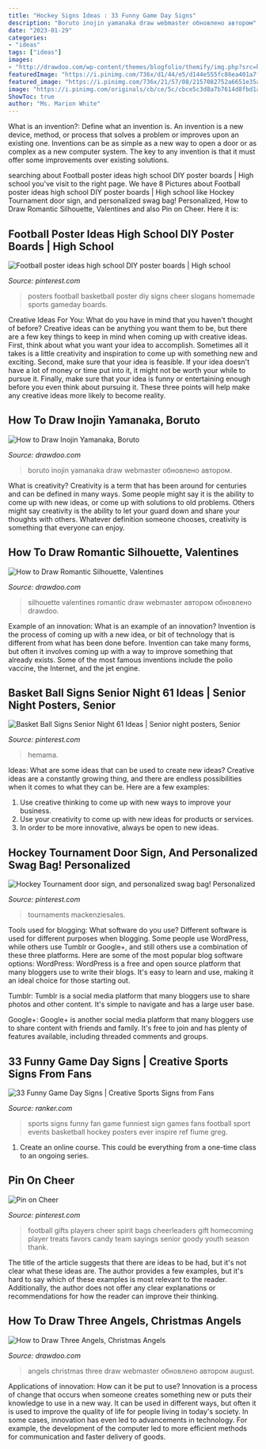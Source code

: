 ```yaml
---
title: "Hockey Signs Ideas : 33 Funny Game Day Signs"
description: "Boruto inojin yamanaka draw webmaster обновлено автором"
date: "2023-01-29"
categories:
- "ideas"
tags: ["ideas"]
images:
- "http://drawdoo.com/wp-content/themes/blogfolio/themify/img.php?src=http://drawdoo.com/wp-content/uploads/tutorials/Valentines/lesson13/step_07.png&amp;w=665&amp;h=&amp;zc=1&amp;q=60&amp;a=t"
featuredImage: "https://i.pinimg.com/736x/d1/44/e5/d144e555fc86ea401a7f31b3a35e299d.jpg"
featured_image: "https://i.pinimg.com/736x/21/57/08/2157082752a6651e35afff86cbc81b6b--football-favors-football-treats.jpg"
image: "https://i.pinimg.com/originals/cb/ce/5c/cbce5c3d8a7b7614d8fbd1a2089fedc5.jpg"
ShowToc: true
author: "Ms. Marion White"
---
```



What is an invention?: Define what an invention is.
An invention is a new device, method, or process that solves a problem or improves upon an existing one. Inventions can be as simple as a new way to open a door or as complex as a new computer system. The key to any invention is that it must offer some improvements over existing solutions.

	

		
searching about Football poster ideas high school DIY poster boards | High school you've visit to the right page. We have 8 Pictures about Football poster ideas high school DIY poster boards | High school like Hockey Tournament door sign, and personalized swag bag! Personalized, How to Draw Romantic Silhouette, Valentines and also Pin on Cheer. Here it is:
		
    
## Football Poster Ideas High School DIY Poster Boards | High School

<img loading=lazy src="https://i.pinimg.com/originals/cb/ce/5c/cbce5c3d8a7b7614d8fbd1a2089fedc5.jpg" onerror="this.onerror=null;this.src='https://tse1.mm.bing.net/th?id=OIP.gsJMK9AVk3ewHjVpXM3mtwHaNJ&amp;pid=15.1';" alt="Football poster ideas high school DIY poster boards | High school">

_Source: pinterest.com_

>posters football basketball poster diy signs cheer slogans homemade sports gameday boards. 

	

Creative Ideas For You: What do you have in mind that you haven't thought of before?
Creative ideas can be anything you want them to be, but there are a few key things to keep in mind when coming up with creative ideas. First, think about what you want your idea to accomplish. Sometimes all it takes is a little creativity and inspiration to come up with something new and exciting. Second, make sure that your idea is feasible. If your idea doesn't have a lot of money or time put into it, it might not be worth your while to pursue it. Finally, make sure that your idea is funny or entertaining enough before you even think about pursuing it. These three points will help make any creative ideas more likely to become reality.

    
## How To Draw Inojin Yamanaka, Boruto

<img loading=lazy src="http://drawdoo.com/wp-content/themes/blogfolio/themify/img.php?src=http://drawdoo.com/wp-content/uploads/tutorials/Boruto/lesson06/step_12.png&amp;w=665&amp;h=&amp;zc=1&amp;q=60&amp;a=t" onerror="this.onerror=null;this.src='https://tse4.mm.bing.net/th?id=OIP.7r4658ekDEnJinaJ1FNGBAHaLW&amp;pid=15.1';" alt="How to Draw Inojin Yamanaka, Boruto">

_Source: drawdoo.com_

>boruto inojin yamanaka draw webmaster обновлено автором. 

	

What is creativity?
Creativity is a term that has been around for centuries and can be defined in many ways. Some people might say it is the ability to come up with new ideas, or come up with solutions to old problems. Others might say creativity is the ability to let your guard down and share your thoughts with others. Whatever definition someone chooses, creativity is something that everyone can enjoy.

    
## How To Draw Romantic Silhouette, Valentines

<img loading=lazy src="http://drawdoo.com/wp-content/themes/blogfolio/themify/img.php?src=http://drawdoo.com/wp-content/uploads/tutorials/Valentines/lesson13/step_07.png&amp;w=665&amp;h=&amp;zc=1&amp;q=60&amp;a=t" onerror="this.onerror=null;this.src='https://tse2.mm.bing.net/th?id=OIP.fTpfSsbErxxxJmp6C4ToggHaLX&amp;pid=15.1';" alt="How to Draw Romantic Silhouette, Valentines">

_Source: drawdoo.com_

>silhouette valentines romantic draw webmaster автором обновлено drawdoo. 

	

Example of an innovation: What is an example of an innovation?
Invention is the process of coming up with a new idea, or bit of technology that is different from what has been done before. Invention can take many forms, but often it involves coming up with a way to improve something that already exists. Some of the most famous inventions include the polio vaccine, the Internet, and the jet engine.

    
## Basket Ball Signs Senior Night 61 Ideas | Senior Night Posters, Senior

<img loading=lazy src="https://i.pinimg.com/736x/d6/9f/5a/d69f5a1e6649b3eb62c750f2ac00c941.jpg" onerror="this.onerror=null;this.src='https://tse2.mm.bing.net/th?id=OIP.RsGCzvIpCUO9nmfdPNpgIgAAAA&amp;pid=15.1';" alt="Basket Ball Signs Senior Night 61 Ideas | Senior night posters, Senior">

_Source: pinterest.com_

>hemama. 

	

Ideas: What are some ideas that can be used to create new ideas?
Creative ideas are a constantly growing thing, and there are endless possibilities when it comes to what they can be. Here are a few examples:
1. Use creative thinking to come up with new ways to improve your business.
2. Use your creativity to come up with new ideas for products or services.
3. In order to be more innovative, always be open to new ideas.

    
## Hockey Tournament Door Sign, And Personalized Swag Bag! Personalized

<img loading=lazy src="https://i.pinimg.com/736x/d1/44/e5/d144e555fc86ea401a7f31b3a35e299d.jpg" onerror="this.onerror=null;this.src='https://tse2.mm.bing.net/th?id=OIP.SY2STGl9B-T89BUKQxzmRwHaHa&amp;pid=15.1';" alt="Hockey Tournament door sign, and personalized swag bag! Personalized">

_Source: pinterest.com_

>tournaments mackenziesales. 

	

Tools used for blogging: What software do you use?
Different software is used for different purposes when blogging. Some people use WordPress, while others use Tumblr or Google+, and still others use a combination of these three platforms. Here are some of the most popular blog software options: 
WordPress: WordPress is a free and open source platform that many bloggers use to write their blogs. It's easy to learn and use, making it an ideal choice for those starting out. 

Tumblr: Tumblr is a social media platform that many bloggers use to share photos and other content. It's simple to navigate and has a large user base. 

Google+: Google+ is another social media platform that many bloggers use to share content with friends and family. It's free to join and has plenty of features available, including threaded comments and groups.

    
## 33 Funny Game Day Signs | Creative Sports Signs From Fans

<img loading=lazy src="https://imgix.ranker.com/user_node_img/50046/1000918247/original/1-photo-u1?w=650&amp;q=50&amp;fm=pjpg&amp;fit=crop&amp;crop=faces" onerror="this.onerror=null;this.src='https://tse1.mm.bing.net/th?id=OIP.mpkg2L0yR9fj5lx7cUNuTQHaLM&amp;pid=15.1';" alt="33 Funny Game Day Signs | Creative Sports Signs from Fans">

_Source: ranker.com_

>sports signs funny fan game funniest sign games fans football sport events basketball hockey posters ever inspire ref fiume greg. 

	

1. Create an online course. This could be everything from a one-time class to an ongoing series.

    
## Pin On Cheer

<img loading=lazy src="https://i.pinimg.com/736x/21/57/08/2157082752a6651e35afff86cbc81b6b--football-favors-football-treats.jpg" onerror="this.onerror=null;this.src='https://tse2.mm.bing.net/th?id=OIP.DRA6_Mp3-ZQpiuRwGB8N8QHaJ3&amp;pid=15.1';" alt="Pin on Cheer">

_Source: pinterest.com_

>football gifts players cheer spirit bags cheerleaders gift homecoming player treats favors candy team sayings senior goody youth season thank. 

	

The title of the article suggests that there are ideas to be had, but it's not clear what these ideas are. The author provides a few examples, but it's hard to say which of these examples is most relevant to the reader. Additionally, the author does not offer any clear explanations or recommendations for how the reader can improve their thinking.

    
## How To Draw Three Angels, Christmas Angels

<img loading=lazy src="http://drawdoo.com/wp-content/themes/blogfolio/themify/img.php?src=http://drawdoo.com/wp-content/uploads/tutorials/Angels/lesson13/step_27.png&amp;w=665&amp;h=&amp;zc=1&amp;q=60&amp;a=t" onerror="this.onerror=null;this.src='https://tse4.mm.bing.net/th?id=OIP.sUt3EdYSIFxq-qQ1ngWSpAHaFa&amp;pid=15.1';" alt="How to Draw Three Angels, Christmas Angels">

_Source: drawdoo.com_

>angels christmas three draw webmaster обновлено автором august. 

	

Applications of innovation: How can it be put to use?
Innovation is a process of change that occurs when someone creates something new or puts their knowledge to use in a new way. It can be used in different ways, but often it is used to improve the quality of life for people living in today's society. In some cases, innovation has even led to advancements in technology. For example, the development of the computer led to more efficient methods for communication and faster delivery of goods.

